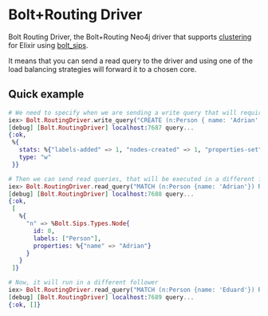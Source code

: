 # Bolt+Routing Driver
Bolt Routing Driver, the Bolt+Routing Neo4j driver that supports [clustering](https://neo4j.com/docs/operations-manual/current/clustering/) for Elixir using [bolt_sips](https://github.com/florinpatrascu/bolt_sips).

It means that you can send a read query to the driver and using one of the load balancing strategies will forward it to a chosen core.

## Quick example
```elixir
# We need to specify when we are sending a write query that will require to be sent to the leader
iex> Bolt.RoutingDriver.write_query("CREATE (n:Person { name: 'Adrian' })")
[debug] [Bolt.RoutingDriver] localhost:7687 query...
{:ok,
 %{
   stats: %{"labels-added" => 1, "nodes-created" => 1, "properties-set" => 1},
   type: "w"
 }}

# Then we can send read queries, that will be executed in a different follower each time
iex> Bolt.RoutingDriver.read_query("MATCH (n:Person {name: 'Adrian'}) RETURN n")
[debug] [Bolt.RoutingDriver] localhost:7688 query...
{:ok,
 [
   %{
     "n" => %Bolt.Sips.Types.Node{
       id: 0,
       labels: ["Person"],
       properties: %{"name" => "Adrian"}
     }
   }
 ]}

# Now, it will run in a different follower
iex> Bolt.RoutingDriver.read_query("MATCH (n:Person {name: 'Eduard'}) RETURN n")
[debug] [Bolt.RoutingDriver] localhost:7689 query...
{:ok, []}
```
